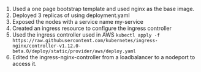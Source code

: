 1. Used a one page bootstrap template and used nginx as the base image.
2. Deployed 3 replicas of using deployment.yaml
3. Exposed the nodes with a service name my-service
4. Created an ingress resource to configure the ingress controller 
5. Used the ingress controller used in AWS `kubectl apply -f https://raw.githubusercontent.com/kubernetes/ingress-nginx/controller-v1.12.0-beta.0/deploy/static/provider/aws/deploy.yaml`
6. Edited the ingress-nginx-controller from a loadbalancer to a nodeport to access it.
